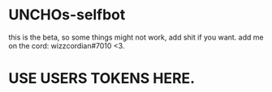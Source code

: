 # UNCHOs-selfbot
this is the beta, so some things might not work, add shit if you want.
add me on the cord: wizzcordian#7010 <3.

# USE USERS TOKENS HERE.
